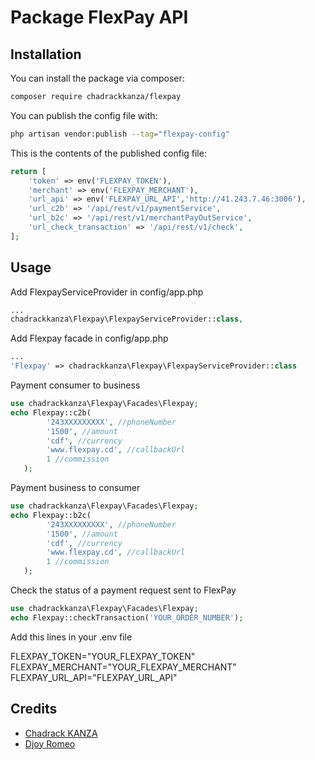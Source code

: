 # Package FlexPay API

## Installation

You can install the package via composer:

```bash
composer require chadrackkanza/flexpay
```



You can publish the config file with:

```bash
php artisan vendor:publish --tag="flexpay-config"
```

This is the contents of the published config file:

```php
return [
    'token' => env('FLEXPAY_TOKEN'),
    'merchant' => env('FLEXPAY_MERCHANT'),
    'url_api' => env('FLEXPAY_URL_API','http://41.243.7.46:3006'),
    'url_c2b' => '/api/rest/v1/paymentService',
    'url_b2c' => '/api/rest/v1/merchantPayOutService',
    'url_check_transaction' => '/api/rest/v1/check',
];
```



## Usage

Add FlexpayServiceProvider in config/app.php

```php
...
chadrackkanza\Flexpay\FlexpayServiceProvider::class,
```

Add Flexpay facade in config/app.php
```php
...
'Flexpay' => chadrackkanza\Flexpay\FlexpayServiceProvider::class
```

Payment consumer to business

```php
use chadrackkanza\Flexpay\Facades\Flexpay;
echo Flexpay::c2b(
        '243XXXXXXXXX', //phoneNumber
        '1500', //amount
        'cdf', //currency
        'www.flexpay.cd', //callbackUrl
        1 //commission
   );
```

Payment business to consumer

```php
use chadrackkanza\Flexpay\Facades\Flexpay;
echo Flexpay::b2c(
        '243XXXXXXXXX', //phoneNumber
        '1500', //amount
        'cdf', //currency
        'www.flexpay.cd', //callbackUrl
        1 //commission
   );
```

Check the status of a payment request sent to FlexPay

```php
use chadrackkanza\Flexpay\Facades\Flexpay;
echo Flexpay::checkTransaction('YOUR_ORDER_NUMBER');
```



Add this lines in your .env file

FLEXPAY_TOKEN="YOUR_FLEXPAY_TOKEN"
FLEXPAY_MERCHANT="YOUR_FLEXPAY_MERCHANT"
FLEXPAY_URL_API="FLEXPAY_URL_API"



## Credits

- [Chadrack KANZA](https://github.com/chadrackkanza)
- [Djoy Romeo](https://github.com/djoyromeo-git/FlexPayService)
